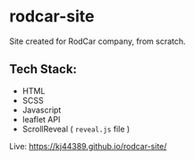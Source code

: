 # rodcar-site
Site created for RodCar company, from scratch.


## Tech Stack:
- HTML
- SCSS
- Javascript
- leaflet API
- ScrollReveal ( `reveal.js` file )

Live: 
https://kj44389.github.io/rodcar-site/
